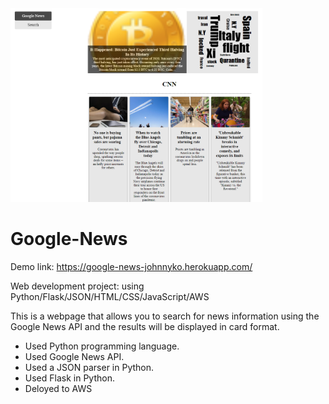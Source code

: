 <img src="screenshot.png" width="80%">

# Google-News
Demo link: https://google-news-johnnyko.herokuapp.com/

Web development project: using Python/Flask/JSON/HTML/CSS/JavaScript/AWS
</br>

This is a webpage that allows you to search for news information using the Google News API and the results will be displayed in card format.

- Used Python programming language.
- Used Google News API.
- Used a JSON parser in Python.
- Used Flask in Python.
- Deloyed to AWS
